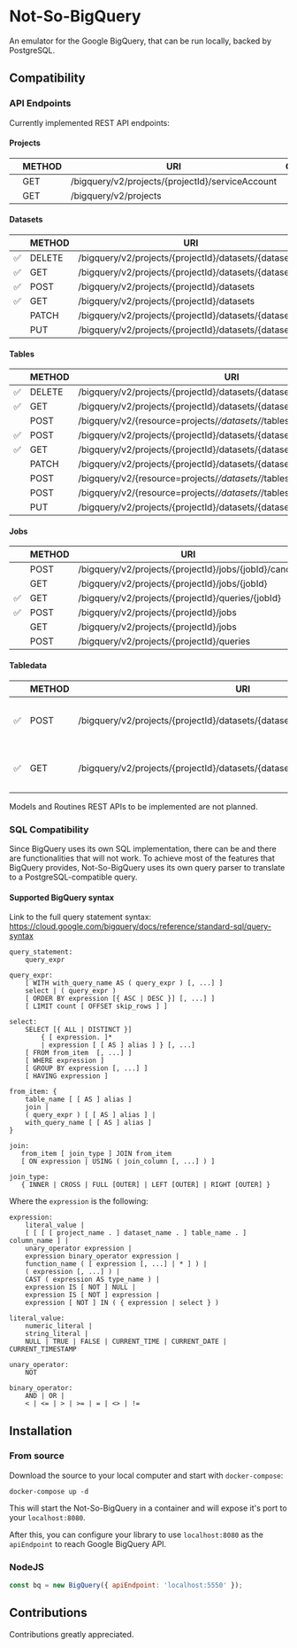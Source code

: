 # Not-So-BigQuery

An emulator for the Google BigQuery, that can be run locally, backed by PostgreSQL.

## Compatibility

### API Endpoints

Currently implemented REST API endpoints:

#### Projects
|     | METHOD | URI | Comment |
| --- | ------ | --- | ------- |
|     | GET    | /bigquery/v2/projects/{projectId}/serviceAccount |         |
|     | GET    | /bigquery/v2/projects |         |
 

#### Datasets
|     | METHOD | URI | Comment |
| --- | ------ | --- | ------- |
| ✅ | DELETE | /bigquery/v2/projects/{projectId}/datasets/{datasetId} |         |
| ✅ | GET    | /bigquery/v2/projects/{projectId}/datasets/{datasetId} |         |
| ✅ | POST   | /bigquery/v2/projects/{projectId}/datasets |         |
| ✅ | GET    | /bigquery/v2/projects/{projectId}/datasets |         |
|     | PATCH  | /bigquery/v2/projects/{projectId}/datasets/{datasetId} |         |
|     | PUT    | /bigquery/v2/projects/{projectId}/datasets/{datasetId} |         |
 

#### Tables
|     | METHOD | URI | Comment |
| --- | ------ | --- | ------- |
| ✅ | DELETE | /bigquery/v2/projects/{projectId}/datasets/{datasetId}/tables/{tableId} |         |
| ✅ | GET    | /bigquery/v2/projects/{projectId}/datasets/{datasetId}/tables/{tableId} |         |
|     | POST   | /bigquery/v2/{resource=projects/*/datasets/*/tables/*}:getIamPolicy |         |
| ✅ | POST   | /bigquery/v2/projects/{projectId}/datasets/{datasetId}/tables |         |
| ✅ | GET    | /bigquery/v2/projects/{projectId}/datasets/{datasetId}/tables |         |
|     | PATCH  | /bigquery/v2/projects/{projectId}/datasets/{datasetId}/tables/{tableId} |         |
|     | POST   | /bigquery/v2/{resource=projects/*/datasets/*/tables/*}:setIamPolicy |         |
|     | POST   | /bigquery/v2/{resource=projects/*/datasets/*/tables/*}:testIamPermissions |         |
|     | PUT    | /bigquery/v2/projects/{projectId}/datasets/{datasetId}/tables/{tableId} |         |
 

#### Jobs
|     | METHOD | URI | Comment |
| --- | ------ | --- | ------- |
|     | POST   | /bigquery/v2/projects/{projectId}/jobs/{jobId}/cancel |         |
|     | GET    | /bigquery/v2/projects/{projectId}/jobs/{jobId} |         |
| ✅ | GET    | /bigquery/v2/projects/{projectId}/queries/{jobId} |         |
| ✅ | POST   | /bigquery/v2/projects/{projectId}/jobs |         |
|     | GET    | /bigquery/v2/projects/{projectId}/jobs |         |
|     | POST   | /bigquery/v2/projects/{projectId}/queries |         |
 

#### Tabledata
|     | METHOD | URI | Comment |
| --- | ------ | --- | ------- |
| ✅ | POST   | /bigquery/v2/projects/{projectId}/datasets/{datasetId}/tables/{tableId}/insertAll | Unsupported feature are listed in the [source](src/api/tables/insertAll/index.js) |
| ✅ | GET    | /bigquery/v2/projects/{projectId}/datasets/{datasetId}/tables/{tableId}/data | Unsupported feature are listed in the [source](src/api/tables/data/index.js) |
 
Models and Routines REST APIs to be implemented are not planned.

### SQL Compatibility

Since BigQuery uses its own SQL implementation, there can be and there are functionalities that will not work. To
achieve most of the features that BigQuery provides, Not-So-BigQuery uses its own query parser to translate to a
PostgreSQL-compatible query.

#### Supported BigQuery syntax

Link to the full query statement syntax: https://cloud.google.com/bigquery/docs/reference/standard-sql/query-syntax

```
query_statement:
    query_expr

query_expr:
    [ WITH with_query_name AS ( query_expr ) [, ...] ]
    select | ( query_expr )
    [ ORDER BY expression [{ ASC | DESC }] [, ...] ]
    [ LIMIT count [ OFFSET skip_rows ] ]

select:
    SELECT [{ ALL | DISTINCT }]
        { [ expression. ]*
        | expression [ [ AS ] alias ] } [, ...]
    [ FROM from_item  [, ...] ]
    [ WHERE expression ]
    [ GROUP BY expression [, ...] ]
    [ HAVING expression ]

from_item: {
    table_name [ [ AS ] alias ]
    join |
    ( query_expr ) [ [ AS ] alias ] |
    with_query_name [ [ AS ] alias ]
}

join:
   from_item [ join_type ] JOIN from_item
   [ ON expression | USING ( join_column [, ...] ) ]

join_type:
   { INNER | CROSS | FULL [OUTER] | LEFT [OUTER] | RIGHT [OUTER] }
```

Where the `expression` is the following:

```
expression:
    literal_value |
    [ [ [ [ project_name . ] dataset_name . ] table_name . ] column_name ] |
    unary_operator expression |
    expression binary_operator expression |
    function_name ( [ expression [, ...] | * ] ) |
    ( expression [, ...] ) |
    CAST ( expression AS type_name ) |
    expression IS [ NOT ] NULL | 
    expression IS [ NOT ] expression |
    expression [ NOT ] IN ( { expression | select } )

literal_value:
    numeric_literal |
    string_literal |
    NULL | TRUE | FALSE | CURRENT_TIME | CURRENT_DATE | CURRENT_TIMESTAMP

unary_operator:
    NOT

binary_operator:
    AND | OR |
    < | <= | > | >= | = | <> | != 
``` 

## Installation

### From source

Download the source to your local computer and start with `docker-compose`:
```shell script
docker-compose up -d
```

This will start the Not-So-BigQuery in a container and will expose it's port to your `localhost:8080`.

After this, you can configure your library to use `localhost:8080` as the `apiEndpoint` to reach Google BigQuery API.

### NodeJS
```javascript
const bq = new BigQuery({ apiEndpoint: 'localhost:5550' });
```

## Contributions

Contributions greatly appreciated.

